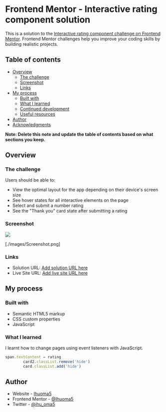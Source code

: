 # Frontend Mentor - Interactive rating component solution

This is a solution to the [Interactive rating component challenge on Frontend Mentor](https://www.frontendmentor.io/challenges/interactive-rating-component-koxpeBUmI). Frontend Mentor challenges help you improve your coding skills by building realistic projects. 

## Table of contents

- [Overview](#overview)
  - [The challenge](#the-challenge)
  - [Screenshot](#screenshot)
  - [Links](#links)
- [My process](#my-process)
  - [Built with](#built-with)
  - [What I learned](#what-i-learned)
  - [Continued development](#continued-development)
  - [Useful resources](#useful-resources)
- [Author](#author)
- [Acknowledgments](#acknowledgments)

**Note: Delete this note and update the table of contents based on what sections you keep.**

## Overview

### The challenge

Users should be able to:

- View the optimal layout for the app depending on their device's screen size
- See hover states for all interactive elements on the page
- Select and submit a number rating
- See the "Thank you" card state after submitting a rating

### Screenshot

![](./screenshot.jpg)

[./images/Screenshot.png]

### Links

- Solution URL: [Add solution URL here](https://github.com/Ihuoma5/interactive-rating)
- Live Site URL: [Add live site URL here](https://your-live-site-url.com)

## My process

### Built with

- Semantic HTML5 markup
- CSS custom properties
- JavaScript


### What I learned

I learnt how to change pages using event listeners with JavaScript.

```js
span.textContent = rating
        card2.classList.remove('hide')
        card.classList.add('hide')
```

## Author

- Website - [Ihuoma5](https://ihuoma5.netlify.app/)
- Frontend Mentor - [@Ihuoma5](https://www.frontendmentor.io/profile/Ihuoma5)
- Twitter - [@ihu_oma5](https://www.twitter.com/ihu_oma5)

